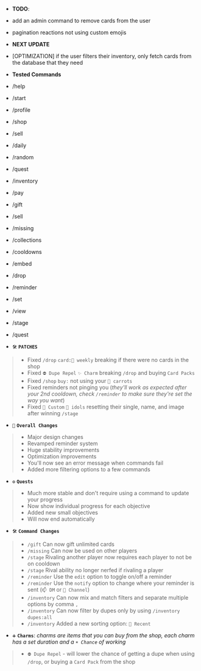 - **TODO**:
 - add an admin command to remove cards from the user
 - pagination reactions not using custom emojis

- **NEXT UPDATE**
 - [OPTIMIZATION] if the user filters their inventory, only fetch cards from the database that they need

- **Tested Commands**
 - /help
 - /start
 - /profile
 - /shop
 - /sell
 - /daily
 - /random
 - /quest
 - /inventory
 - /pay
 - /gift
 - /sell
 - /missing
 - /collections
 - /cooldowns
 - /embed
 - /drop
 - /reminder
 - /set
 - /view
 - /stage
 - /quest

<!-- PATCHES -->
- `🛠️` **`PATCHES`**
> - Fixed `/drop` `card:📅 weekly` breaking if there were no cards in the shop
> - Fixed `⛔ Dupe Repel` `✨ Charm` breaking `/drop` and buying `Card Packs`
> - Fixed `/shop` `buy:` not using your `🥕 carrots`
> - Fixed reminders not pinging you (*they'll work as expected after your 2nd cooldown, check `/reminder` to make sure they're set the way you want*)
> - Fixed `📝 Custom` `🏃 idols` resetting their single, name, and image after winning `/stage`

<!-- Changelog -->
- `📰` **`Overall Changes`**
> - Major design changes
> - Revamped reminder system
> - Huge stability improvements
> - Optimization improvements
> - You'll now see an error message when commands fail
> - Added more filtering options to a few commands

- `⚙️` **`Quests`**
> - Much more stable and don't require using a command to update your progress
> - Now show individual progress for each objective
> - Added new small objectives
> - Will now end automatically

- `🛠️` **`Command Changes`**
> - `/gift` Can now gift unlimited cards
> - `/missing` Can now be used on other players
> - `/stage` Rivaling another player now requires each player to not be on cooldown
> - `/stage` Rival ability no longer nerfed if rivaling a player
> - `/reminder` Use the `edit` option to toggle on/off a reminder
> - `/reminder` Use the `notify` option to change where your reminder is sent (`📫 DM` or `💬 Channel`)
> - `/inventory` Can now mix and match filters and separate multiple options by comma `,`
> - `/inventory` Can now filter by dupes only by using `/inventory` `dupes:all`
> - `/inventory` Added a new sorting option: `📅 Recent`

- `➕` **`Charms`**: *charms are items that you can buy from the shop, each charm has a set duration and a `☀️ Chance` of working*
> - `⛔ Dupe Repel` - will lower the chance of getting a dupe when using `/drop`, or buying a `Card Pack` from the shop